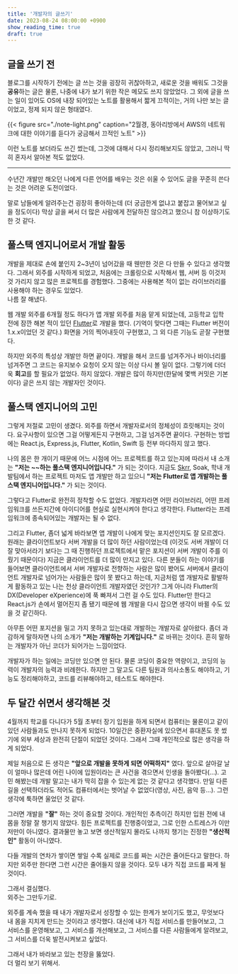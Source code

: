 ```yaml
---
title: '개발자의 글쓰기'
date: 2023-08-24 08:00:00 +0900
show_reading_time: true
draft: true
---
```


## 글을 쓰기 전

블로그를 시작하기 전에는 글 쓰는 것을 굉장히 귀찮아하고,
새로운 것을 배워도 그것을 **공유**하는 글은 물론,
나중에 내가 보기 위한 작은 메모도 쓰지 않았었다.
그 외에 글을 쓰는 일이 있어도 OS에 내장 되어있는 노트를 활용해서 짧게 끄적이는,
거의 나만 보는 글이었고, 정제 되지 않은 형태였다.

{{< figure src="./note-light.png"
caption="2월경, 동아리방에서 AWS의 네트워크에 대한 이야기를 듣다가 궁금해서 끄적인 노트" >}}

이런 노트를 보더라도 쓰긴 썼는데, 그것에 대해서 다시 정리해보지도 않았고,
그러니 딱히 혼자서 알아본 적도 없었다.

---

수년간 개발만 해오던 나에게 다른 언어를 배우는 것은 쉬울 수 있어도
글을 꾸준히 쓴다는 것은 어려운 도전이었다.

말로 남들에게 알려주는건 굉장히 좋아하는데 (더 궁금한게 없냐고 붙잡고 물어보고 싶을 정도이다)
막상 글을 써서 더 많은 사람에게 전달하진 않으려고 했으니 참 이상하기도 한 것 같다.

## 풀스택 엔지니어로서 개발 활동

개발을 제대로 손에 붙인지 2~3년이 넘어갔을 때 웬만한 것은 다 만들 수 있다고 생각했다.
그래서 외주를 시작하게 되었고, 처음에는 크롤링으로 시작해서 웹, 서버 등
이것저것 가리지 않고 많은 프로젝트를 경험했다.
그중에는 사용해본 적이 없는 라이브러리를 사용해야 하는 경우도 있었다.  
나름 잘 해냈다.

웹 개발 외주를 6개월 정도 하다가 앱 개발 외주를 처음 맡게 되었는데,
고등학교 입학 전에 잠깐 해본 적이 있던 [Flutter](https://flutter.dev)로 개발을 했다.
(기억이 맞다면 그때는 Flutter 버전이 1.x.x이었던 것 같다.)
화면을 거의 찍어내듯이 구현했고, 그 외 다른 기능도 곧잘 구현했다.

하지만 외주의 특성상 개발만 하면 끝이다. 개발을 해서 코드를 넘겨주거나 바이너리를 넘겨주면
그 코드는 유지보수 요청이 오지 않는 이상 다시 볼 일이 없다.
그렇기에 더더욱 **회고**를 할 필요가 없었다. 하지 않았다.
개발은 많이 하지만(한달에 몇백 커밋은 기본이다) 글은 쓰지 않는 개발자인 것이다.

## 풀스택 엔지니어의 고민

그렇게 저절로 고민이 생겼다.
외주를 하면서 개발자로서의 정체성이 흐릿해지는 것이다.
요구사항이 있으면 그걸 어떻게든지 구현하고, 그걸 넘겨주면 끝이다.
구현하는 방법에는 React.js, Express.js, Flutter, Kotlin, Swift 등
전부 마다하지 않고 했다.

나의 몸은 한 개이기 때문에 어느 시점에 어느 프로젝트를 하고 있는지에 따라서
내 소개는 **"저는 ~~하는 풀스택 엔지니어입니다."** 가 되는 것이다.
지금도 [Skrr](https://skrr.app), Soak,
학내 개발팀에서 하는 프로젝트 마저도 앱 개발만 하고 있으니
**"저는 Flutter로 앱 개발하는 풀스택 엔지니어입니다."** 가 되는 것이다.

그렇다고 Flutter로 완전히 정착할 수도 없었다.
개발자라면 어떤 라이브러리, 어떤 프레임워크를 쓰든지간에
아이디어를 현실로 실현시켜야 한다고 생각한다.
Flutter라는 프레임워크에 종속되어있는 개발자는 될 수 없다.

그리고 Flutter, 좀더 넓게 바라보면 앱 개발이 나에게 맞는 포지션인지도 잘 모르겠다.
원래는 클라이언트보다 서버 개발을 더 많이 하던 사람이었는데
(이것도 서버 개발이 더 잘 맞아서라기 보다는 그 때 진행하던 프로젝트에서 맡은 포지션이
서버 개발이 주를 이뤘기 때문이다)
지금은 클라이언트를 더 많이 만지고 있다.
다른 분들이 하는 이야기를 들어보면 클라이언트에서 서버 개발자로 전향하는 사람은 많이 봤어도
서버에서 클라이언트 개발자로 넘어가는 사람들은 많이 못 봤다고 하는데,
지금처럼 앱 개발자로 활발하게 활동하고 있는 나는 천상 클라이언트 개발자였던 것인가?
그게 아니라 Flutter의 DX(Developer eXperience)에 푹 빠져서 그런 걸 수도 있다.
Flutter만 한다고 React.js가 손에서 멀어진지 좀 됐기 때문에 웹 개발을 다시 잡으면
생각이 바뀔 수도 있을 것 같긴하다.

아무튼 어떤 포지션을 밀고 가지 못하고 있는대로 개발하는 개발자로 살아왔다.
좀더 과감하게 말하자면 나의 소개가 **"저는 개발하는 기계입니다."** 로 바뀌는 것이다.
흔히 말하는 개발자가 아닌 코더가 되어가는 느낌이었다.

개발자가 하는 일에는 코딩만 있으면 안 된다.
물론 코딩이 중요한 역량이고, 코딩의 능력이 개발자의 능력과 비례한다.
하지만 그 말고도 다른 팀원과 의사소통도 해야하고,
기능도 정리해야하고, 코드를 리뷰해야하고, 테스트도 해야한다.

## 두 달간 쉬면서 생각해본 것

4월까지 학교를 다니다가 5월 초부터 장기 입원을 하게 되면서 컴퓨터는 물론이고
같이 있던 사람들과도 만나지 못하게 되었다. 10일간은 중환자실에 있으면서 휴대폰도 못 썼기에
외부 세상과 완전히 단절이 되었던 것이다. 그래서 그때 개인적으로 많은 생각을 하게 되었다.

제일 처음으로 든 생각은 **"앞으로 개발을 못하게 되면 어떡하지"** 였다.
앞으로 살아갈 날이 얼마나 많은데 어린 나이에 입원이라는 큰 사건을 겪으면서 인생을 돌아봤다(...).
고민 해봤는데 개발 말고는 내가 딱히 잡을 수 있는게 없는 것 같다고 생각했다.
만일 다른 길을 선택하더라도 적어도 컴퓨터에서는 벗어날 수 없었다(영상, 사진, 음악 등...).
그런 생각에 툭하면 울었던 것 같다.

그러면 개발을 **"잘"** 하는 것이 중요할 것이다.
개인적인 추측이긴 하지만 입원 전에 내 몸을 정말 잘 챙기지 않았다.
힘든 프로젝트를 진행중이었고, 그로 인한 스트레스가 이만저만이 아니였다.
결과물만 놓고 보면 생산적일지 몰라도 나까지 챙기는 진정한 **"생산적인"** 활동이 아니였다.

다들 개발의 연차가 쌓이면 쌓일 수록 실제로 코드를 짜는 시간은 줄어든다고 말한다.
하지만 외주만 한다면 그런 시간은 줄어들지 않을 것이다.
모두 내가 직접 코드를 짜게 될 것이다.

그래서 결심했다.  
외주는 그만두기로.

외주를 계속 했을 때 내가 개발자로서 성장할 수 있는 한계가 보이기도 했고,
무엇보다 내 몸을 지치게 만드는 것이라고 생각했다.
대신에 내가 직접 서비스를 만들어보고, 그 서비스를 운영해보고, 그 서비스를 개선해보고,
그 서비스를 다른 사람들에게 알려보고, 그 서비스를 더욱 발전시켜보고 싶었다.

그래서 내가 바라보고 있는 천장을 뚫었다.  
더 멀리 보기 위해서.


